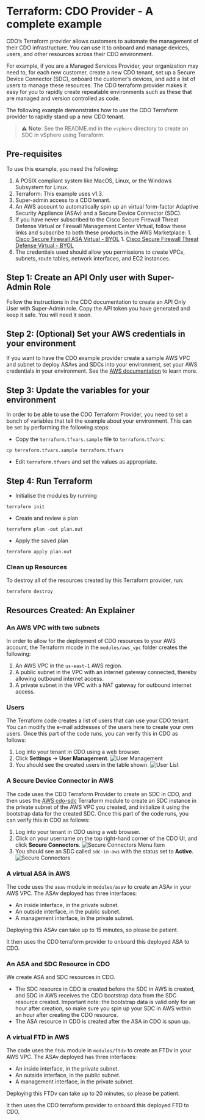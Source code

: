 
# Terraform: CDO Provider - A complete example

CDO’s Terraform provider allows customers to automate the management of their CDO infrastructure. You can use it to onboard and manage devices, users, and other resources across their CDO environment. 

For example, if you are a Managed Services Provider, your organization may need to, for each new customer, create a new CDO tenant, set up a Secure Device Connector (SDC), onboard the customer’s devices, and add a list of users to manage these resources. The CDO terraform provider makes it easy for you to rapidly create repeatable environments such as these that are managed and version controlled as code.

The following example demonstrates how to use the CDO Terraform provider to rapidly stand up a new CDO tenant.

> :warning: **Note**: See the README.md in the `vsphere` directory to create an SDC in vSphere using Terraform.


## Pre-requisites

To use this example, you need the following:
1. A POSIX compliant system like MacOS, Linux, or the Windows Subsystem for Linux.
1. Terraform: This example uses v1.3.
1. Super-admin access to a CDO tenant.
1. An AWS account to automatically spin up an virtual form-factor Adaptive Security Appliance (ASAv) and a Secure Device Connector (SDC). 
  1. If you have never subscribed to the Cisco Secure Firewall Threat Defense Virtual or Firewall Management Center Virtual, follow these links and subscribe to both these products in the AWS Marketplace:
    1. [Cisco Secure Firewall ASA Virtual - BYOL](https://aws.amazon.com/marketplace/pp/prodview-sltshxd3bzqbg)
    1. [Cisco Secure Firewall Threat Defense Virtual - BYOL](https://aws.amazon.com/marketplace/pp/prodview-p2336sqyya34e)
  1. The credentials used should allow you permissions to create VPCs, subnets, route tables, network interfaces, and EC2 instances. 

## Step 1: Create an API Only user with Super-Admin Role

Follow the instructions in the CDO documentation to create an API Only User with Super-Admin role. Copy the API token you have generated and keep it safe. You will need it soon.

## Step 2: (Optional) Set your AWS credentials in your environment

If you want to have the CDO example provider create a sample AWS VPC and subnet to deploy ASAvs and SDCs into your environment, set your AWS credentials in your environment. See the [AWS documentation](https://docs.aws.amazon.com/cli/latest/userguide/cli-configure-envvars.html) to learn more.


## Step 3: Update the variables for your environment

In order to be able to use the CDO Terraform Provider, you need to set a bunch of variables that tell the example about your environment. This can be set by performing the following steps:
- Copy the `terraform.tfvars.sample` file to `terraform.tfvars`:
```
cp terraform.tfvars.sample terraform.tfvars
```
- Edit `terraform.tfvars` and set the values as appropriate.

## Step 4: Run Terraform

- Initialise the modules by running
```
terraform init
```
- Create and review a plan
```
terraform plan -out plan.out
```
- Apply the saved plan
```
terraform apply plan.out
```

### Clean up Resources

To destroy all of the resources created by this Terraform provider, run:
```
terraform destroy
```
## Resources Created: An Explainer

### An AWS VPC with two subnets

In order to allow for the deployment of CDO resources to your AWS account, the Terraform mcode in the `modules/aws_vpc` folder creates the following:
1. An AWS VPC in the `us-east-1` AWS region.
1. A public subnet in the VPC with an internet gateway connected, thereby allowing outbound internet access.
1. A private subnet in the VPC with a NAT gateway for outbound internet access.


### Users
The Terraform code creates a list of users that can use your CDO tenant. You can modify the e-mail addresses of the users here to create your own users. Once this part of the code runs, you can verify this in CDO as follows:
1. Log into your tenant in CDO using a web browser.
1. Click **Settings** -> **User Management**.
![User Management](./images/user-management-menu-item.png "User Management")
1. You should see the created users in the table shown.
![User List](./images/users.png "List of Users")

### A Secure Device Connector in AWS

The code uses the CDO Terraform Provider to create an SDC in CDO, and then uses the [AWS cdo-sdc](https://registry.terraform.io/modules/CiscoDevNet/cdo-sdc/aws/latest) Terraform module to create an SDC instance in the private subnet of the AWS VPC you created, and initialize it using the bootstrap data for the created SDC. Once this part of the code runs, you can verify this in CDO as follows:
 1. Log into your tenant in CDO using a web browser.
 1. Click on your username on the top right-hand corner of the CDO UI, and click **Secure Connectors**.
 ![Secure Connectors Menu Item](./images/secure-connectors-menu-item.png "Secure Connectors Menu")
 1. You should see an SDC called `sdc-in-aws` with the status set to **Active**.
 ![Secure Connectors](./images/secure-connectors.png "Secure Connectors")

 ### A virtual ASA in AWS

 The code uses the `asav` module in `modules/asav` to create an ASAv in your AWS VPC. The ASAv deployed has three interfaces:
 -  An inside interface, in the private subnet.
 - An outside interface, in the public subnet.
 - A management interface, in the private subnet.

 Deploying this ASAv can take up to 15 minutes, so please be patient.

 It then uses the CDO terraform provider to onboard this deployed ASA to CDO.

### An ASA and SDC Resource in CDO

We create ASA and SDC resources in CDO.
- The SDC resource in CDO is created before the SDC in AWS is created, and SDC in AWS receives the CDO bootstrap data from the SDC resource created. Important note: the bootstrap data is valid only for an hour after creation, so make sure you spin up  your SDC in AWS within an hour after creating the CDO resource.
- The ASA resource in CDO is created after the ASA in CDO is spun up.

 ### A virtual FTD in AWS

 The code uses the `ftdv` module in `modules/ftdv` to create an FTDv in your AWS VPC. The ASAv deployed has three interfaces:
 -  An inside interface, in the private subnet.
 - An outside interface, in the public subnet.
 - A management interface, in the private subnet.

 Deploying this FTDv can take up to 20 minutes, so please be patient.

 It then uses the CDO terraform provider to onboard this deployed FTD to CDO.